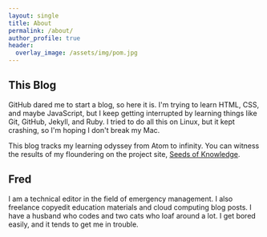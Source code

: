```yaml
---
layout: single
title: About
permalink: /about/
author_profile: true
header:
  overlay_image: /assets/img/pom.jpg
---
```


## This Blog

GitHub dared me to start a blog, so here it is. I'm trying to learn HTML, CSS, and maybe JavaScript, but I keep getting interrupted by learning things like Git, GitHub, Jekyll, and Ruby. I tried to do all this on Linux, but it kept crashing, so I'm hoping I don't break my Mac.

This blog tracks my learning odyssey from Atom to infinity. You can witness the results of my floundering on the project site, [Seeds of Knowledge](https://clytemestra.github.io).

## Fred

I am a technical editor in the field of emergency management. I also freelance copyedit education materials and cloud computing blog posts. I have a husband who codes and two cats who loaf around a lot. I get bored easily, and it tends to get me in trouble.
